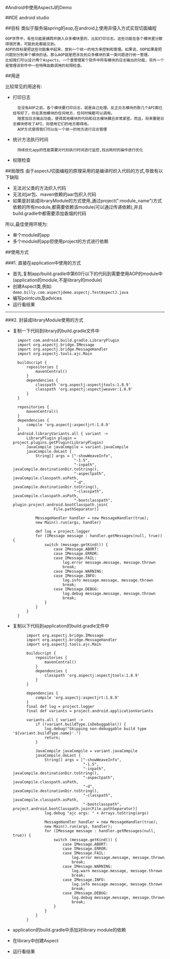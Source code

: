 
#Android中使用AspectJ的Demo

##IDE 
android studio

##目标
类似于服务端spring的aop,在android上使用非侵入方式实现切面编程

    OOP世界中，有些功能是横跨并嵌入众多模块里的，比如打印日志。这些功能在各个模块里分散得很厉害，可能到处都能见到。
    AOP的目标是把这些功能集中起来，放到一个统一的地方来控制和管理。如果说，OOP如果是把问题划分到单个模块的话，那么AOP就是把涉及到众多模块的某一类问题进行统一管理。
    比如我们可以设计两个Aspects，一个是管理某个软件中所有模块的日志输出的功能，另外一个是管理该软件中一些特殊函数调用的权限检查。

##用途

比较常见的用途有: 

- 打印日志
    
        在没有AOP之前，各个模块要打印日志，就是自己处理。反正日志模块的那几个API都已经写好了，你在其他模块的任何地方，任何时候都可以调用。
        随意加日志输出功能，使得其他模块的代码和日志模块耦合非常紧密。而且，将来要是日志模块修改了API，则使用它们的地方都得改。
        AOP方式使得我们可以在一个统一的地方进行日志管理
    
- 统计方法执行时间

        持续优化app的性能需要对代码执行时间进行监控,找出耗时的操作进行优化
        
- 权限检查

##局限性
由于aspectJ切面编程的原理采用的是编译时织入代码的方式,导致有以下缺陷

- 无法对父类的方法织入代码
- 无法对jar包、maven依赖的aar包织入代码
- 如果是封装成libraryModule的方式使用,通过project(":module_name")方式依赖的所有module,都需要依赖该module(可以通过传递依赖),并且build.gradle中都需要添加香烟的代码

所以,最佳使用环境为:

- 单个module的app
- 多个module的app但使用project的方式进行依赖

        
##使用方式

###1. 直接在application中使用的方式

- 首先,复制app/build.gradle中第60行以下的代码到需要使用AOP的module中(application的module,不是library的module)
- 创建Aspect类,例如: `demo.billy.com.aspectjdemo.aspectj.TestAspectJ.java`
- 编写pointcuts及advices
- 运行看结果

---

###2. 封装成libraryModule使用的方式

- 复制一下代码到library的build.gradle文件中

        import com.android.build.gradle.LibraryPlugin
        import org.aspectj.bridge.IMessage
        import org.aspectj.bridge.MessageHandler
        import org.aspectj.tools.ajc.Main
        
        buildscript {
            repositories {
                mavenCentral()
            }
            dependencies {
                classpath 'org.aspectj:aspectjtools:1.8.9'
                classpath 'org.aspectj:aspectjweaver:1.8.9'
            }
        }
        
        repositories {
            mavenCentral()
        }
        dependencies {
            compile 'org.aspectj:aspectjrt:1.8.9'
        }
        android.libraryVariants.all { variant ->
            LibraryPlugin plugin = project.plugins.getPlugin(LibraryPlugin)
            JavaCompile javaCompile = variant.javaCompile
            javaCompile.doLast {
                String[] args = ["-showWeaveInfo",
                                 "-1.5",
                                 "-inpath", javaCompile.destinationDir.toString(),
                                 "-aspectpath", javaCompile.classpath.asPath,
                                 "-d", javaCompile.destinationDir.toString(),
                                 "-classpath", javaCompile.classpath.asPath,
                                 "-bootclasspath", plugin.project.android.bootClasspath.join(
                        File.pathSeparator)]
        
                MessageHandler handler = new MessageHandler(true);
                new Main().run(args, handler)
        
                def log = project.logger
                for (IMessage message : handler.getMessages(null, true)) {
                    switch (message.getKind()) {
                        case IMessage.ABORT:
                        case IMessage.ERROR:
                        case IMessage.FAIL:
                            log.error message.message, message.thrown
                            break;
                        case IMessage.WARNING:
                        case IMessage.INFO:
                            log.info message.message, message.thrown
                            break;
                        case IMessage.DEBUG:
                            log.debug message.message, message.thrown
                            break;
                    }
                }
            }
        }

- 复制以下代码到application的build.gradle文件中

            import org.aspectj.bridge.IMessage
            import org.aspectj.bridge.MessageHandler
            import org.aspectj.tools.ajc.Main
            
            buildscript {
                repositories {
                    mavenCentral()
                }
                dependencies {
                    classpath 'org.aspectj:aspectjtools:1.8.9'
                }
            }
            
            dependencies {
                compile 'org.aspectj:aspectjrt:1.8.9'
            }
            final def log = project.logger
            final def variants = project.android.applicationVariants
            
            variants.all { variant ->
                if (!variant.buildType.isDebuggable()) {
                    log.debug("Skipping non-debuggable build type '${variant.buildType.name}'.")
                    return;
                }
            
                JavaCompile javaCompile = variant.javaCompile
                javaCompile.doLast {
                    String[] args = ["-showWeaveInfo",
                                     "-1.5",
                                     "-inpath", javaCompile.destinationDir.toString(),
                                     "-aspectpath", javaCompile.classpath.asPath,
                                     "-d", javaCompile.destinationDir.toString(),
                                     "-classpath", javaCompile.classpath.asPath,
                                     "-bootclasspath", project.android.bootClasspath.join(File.pathSeparator)]
                    log.debug "ajc args: " + Arrays.toString(args)
            
                    MessageHandler handler = new MessageHandler(true);
                    new Main().run(args, handler);
                    for (IMessage message : handler.getMessages(null, true)) {
                        switch (message.getKind()) {
                            case IMessage.ABORT:
                            case IMessage.ERROR:
                            case IMessage.FAIL:
                                log.error message.message, message.thrown
                                break;
                            case IMessage.WARNING:
                                log.warn message.message, message.thrown
                                break;
                            case IMessage.INFO:
                                log.info message.message, message.thrown
                                break;
                            case IMessage.DEBUG:
                                log.debug message.message, message.thrown
                                break;
                        }
                    }
                }
            }

- application的build.gradle中添加对library module的依赖
- 在library中创建Aspect
- 运行看结果
